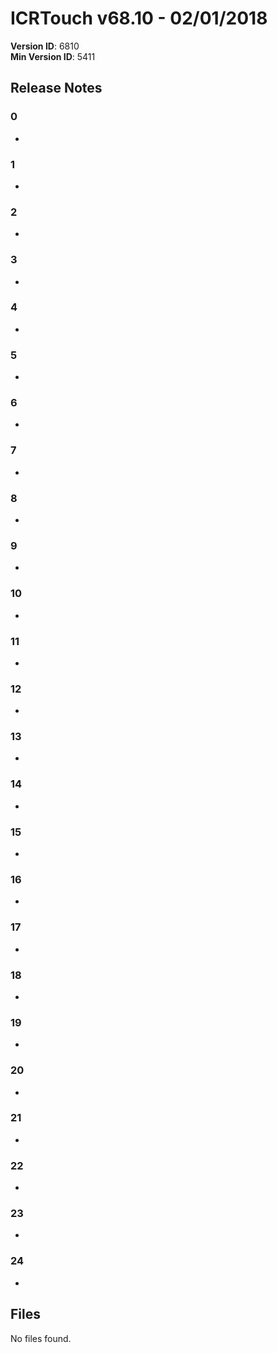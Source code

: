 # ICRTouch v68.10 - 02/01/2018

__Version ID__: 6810
<br>__Min Version ID__: 5411

## Release Notes
### 0
- 

### 1
- 


### 2
-  

### 3
-  

### 4
-  

### 5
-  

### 6
-  

### 7
-  

### 8
-  

### 9
-  

### 10
-  

### 11
-  

### 12
-  

### 13
-  

### 14
-  

### 15
-  

### 16
-  

### 17
- 

### 18
- 


### 19
-  

### 20
-  

### 21
-  

### 22
-  

### 23
-  

### 24
-  

## Files
No files found.

